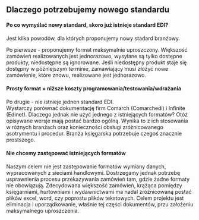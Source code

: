 ## Dlaczego potrzebujemy nowego standardu

#### Po co wymyślać nowy standard, skoro już istnieje standard EDI?

Jest kilka powodów, dla których proponujemy nowy stadard branżowy.  

Po pierwsze - proponujemy format maksymalnie uproszczony. 
Większość zamówień realizowanych jest jednorazowo, wysyłane są tylko dostępne produkty, niedostępne są ignorowane.
Jeśli niedostępny produkt staje się dostępny w późniejszym terminie, zamawiający musi złożyć nowe zamówienie, które znowu, realizowane jest jednorazowo. 

#### Prosty format = niższe koszty programowania/testowania/wdrażania

Po drugie - nie istnieje jednen standard EDI.  
Wystarczy porównać dokumentację firm Comarch (Comarchedi) i Infinite (Edinet). 
Dlaczego jednak nie użyć jednego z istniejących formatów? Otóż opisywane wersje mają postać bardzo ogólną. Wynika to z ich stosowania w różnych branżach oraz konieczności obsługi zróżnicowanego asotrymentu i procedur. Branża księgarska potrzebuje czegoś znacznie prostszego.

#### Nie chcemy zastępować istniejących formatów

Naszym celem nie jest zastępowanie formatów wymiany danych, wypracowanych z sieciami handlowymi.
Dostrzegamy jednak potrzebę usprawnienia procesu przekazywania zamówień tam, gdzie żadne formaty nie obowiązują. Zdecydowana większość zamówień, krążąca pomiędzy księgarniami, hurtowniami i wydawnictwami ma nadal zróżnicowaną postać plików excel, word, czy poprostu plików tekstowych. Celem projektu jest eliminacja i uporządkowanie, właśnie tej części dokumentów, przu założeniu maksymalnego uproszczenia.


